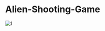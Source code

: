 # Alien-Shooting-Game
![1](https://user-images.githubusercontent.com/86291324/222928076-39b1144c-65b5-4de4-a21f-40635a8b13ae.jpg)

